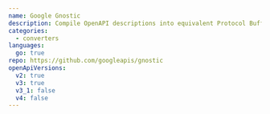 ```yaml
---
name: Google Gnostic
description: Compile OpenAPI descriptions into equivalent Protocol Buffer representations
categories:
  - converters
languages:
  go: true
repo: https://github.com/googleapis/gnostic
openApiVersions:
  v2: true
  v3: true
  v3_1: false
  v4: false
---
```

